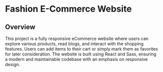 # Fashion E-Commerce Website

## Overview

This project is a fully responsive eCommerce website where users can explore various products, read blogs, and interact with the shopping features. Users can add items to their cart or simply mark them as favorites for later consideration. The website is built using React and Sass, ensuring a modern and maintainable codebase with an emphasis on responsive design.
